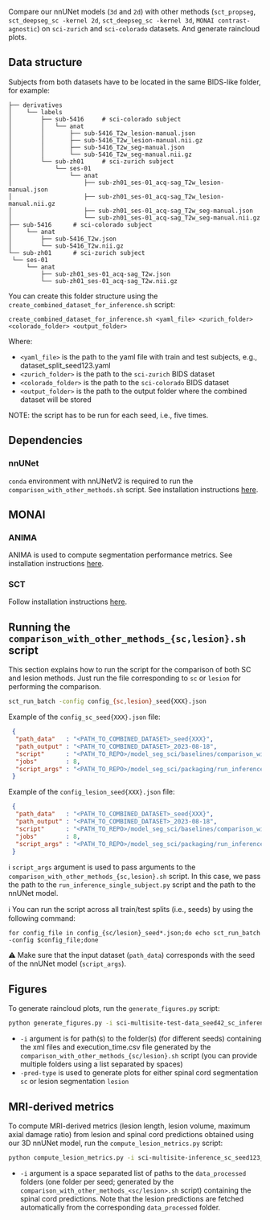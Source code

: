 
Compare our nnUNet models (`3d` and `2d`) with other methods (`sct_propseg`, `sct_deepseg_sc -kernel 2d`, 
`sct_deepseg_sc -kernel 3d`, `MONAI contrast-agnostic`) on `sci-zurich` and `sci-colorado` datasets. And 
generate raincloud plots.

## Data structure

Subjects from both datasets have to be located in the same BIDS-like folder, for example:

```
├── derivatives
│	 └── labels
│	     ├── sub-5416     # sci-colorado subject
│	     │	 └── anat
│	     │	     ├── sub-5416_T2w_lesion-manual.json
│	     │	     ├── sub-5416_T2w_lesion-manual.nii.gz
│	     │	     ├── sub-5416_T2w_seg-manual.json
│	     │	     └── sub-5416_T2w_seg-manual.nii.gz
│	     └── sub-zh01     # sci-zurich subject
│	         └── ses-01
│	             └── anat
│	                 ├── sub-zh01_ses-01_acq-sag_T2w_lesion-manual.json
│	                 ├── sub-zh01_ses-01_acq-sag_T2w_lesion-manual.nii.gz
│	                 ├── sub-zh01_ses-01_acq-sag_T2w_seg-manual.json
│	                 └── sub-zh01_ses-01_acq-sag_T2w_seg-manual.nii.gz
├── sub-5416      # sci-colorado subject
│	 └── anat
│	     ├── sub-5416_T2w.json
│	     └── sub-5416_T2w.nii.gz
└── sub-zh01      # sci-zurich subject
 └── ses-01
     └── anat
         ├── sub-zh01_ses-01_acq-sag_T2w.json
         └── sub-zh01_ses-01_acq-sag_T2w.nii.gz
```

You can create this folder structure using the `create_combined_dataset_for_inference.sh` script:

```
create_combined_dataset_for_inference.sh <yaml_file> <zurich_folder> <colorado_folder> <output_folder>
```

Where:
- `<yaml_file>` is the path to the yaml file with train and test subjects, e.g., dataset_split_seed123.yaml
- `<zurich_folder>` is the path to the `sci-zurich` BIDS dataset
- `<colorado_folder>` is the path to the `sci-colorado` BIDS dataset
- `<output_folder>` is the path to the output folder where the combined dataset will be stored

NOTE: the script has to be run for each seed, i.e., five times.

## Dependencies

### nnUNet

`conda` environment with nnUNetV2 is required to run the `comparison_with_other_methods.sh` script. See installation instructions [here](https://github.com/ivadomed/utilities/blob/main/quick_start_guides/nnU-Net_quick_start_guide.md#installation).

## MONAI

### ANIMA

ANIMA is used to compute segmentation performance metrics. See installation instructions [here](https://github.com/ivadomed/utilities/blob/main/quick_start_guides/ANIMA_quick_start_guide.md).

### SCT

Follow installation instructions [here](https://github.com/spinalcordtoolbox/spinalcordtoolbox#installation).

## Running the `comparison_with_other_methods_{sc,lesion}.sh` script

This section explains how to run the script for the comparison of both SC and lesion methods.
Just run the file corresponding to `sc` or `lesion` for performing the comparison.

```bash
sct_run_batch -config config_{sc,lesion}_seed{XXX}.json
```

Example of the `config_sc_seed{XXX}.json` file:

```json
 {
  "path_data"   : "<PATH_TO_COMBINED_DATASET>_seed{XXX}",
  "path_output" : "<PATH_TO_COMBINED_DATASET>_2023-08-18",
  "script"      : "<PATH_TO_REPO>/model_seg_sci/baselines/comparison_with_other_methods_{sc/lesion}.sh",
  "jobs"        : 8, 
  "script_args" : "<PATH_TO_REPO>/model_seg_sci/packaging/run_inference_single_subject.py <PATH_TO_MODEL>/sci-multisite-model_seed{XXX} <PATH_TO_CONTRAST-AGNOSTIC_REPO>/monai/run_inference_single_image.py <PATH_TO_CONTRAST-AGNOSTIC_MODEL>"
 }
```

Example of the `config_lesion_seed{XXX}.json` file:

```json
 {
  "path_data"   : "<PATH_TO_COMBINED_DATASET>_seed{XXX}",
  "path_output" : "<PATH_TO_COMBINED_DATASET>_2023-08-18",
  "script"      : "<PATH_TO_REPO>/model_seg_sci/baselines/comparison_with_other_methods_{sc/lesion}.sh",
  "jobs"        : 8,
  "script_args" : "<PATH_TO_REPO>/model_seg_sci/packaging/run_inference_single_subject.py <PATH_TO_MODEL>/sci-multisite-model_seed{XXX}"
 }
```

ℹ️ `script_args` argument is used to pass arguments to the `comparison_with_other_methods_{sc,lesion}.sh` script. 
In this case, we pass the path to the `run_inference_single_subject.py` script and the path to the nnUNet model.

ℹ️ You can run the script across all train/test splits (i.e., seeds) by using the following command:

```commandline
for config_file in config_{sc/lesion}_seed*.json;do echo sct_run_batch -config $config_file;done
```

⚠️ Make sure that the input dataset (`path_data`) corresponds with the seed of the nnUNet model (`script_args`).

## Figures

To generate raincloud plots, run the `generate_figures.py` script:

```bash
python generate_figures.py -i sci-multisite-test-data_seed42_sc_inference_2023-09-11/results sci-multisite-test-data_seed123_sc_inference_2023-09-11/results ... -pred-type <sc/lesion>
```

- `-i` argument is for path(s) to the folder(s) (for different seeds) containing the xml files and execution_time.csv file generated by the `comparison_with_other_methods_{sc/lesion}.sh` script (you can provide multiple folders using a list separated by spaces)
- `-pred-type` is used to generate plots for either spinal cord segmentation `sc` or lesion segmentation `lesion`

## MRI-derived metrics

To compute MRI-derived metrics (lesion length, lesion volume, maximum axial damage ratio) from lesion and spinal cord predictions 
obtained using our 3D nnUNet model, run the `compute_lesion_metrics.py` script:

```bash
python compute_lesion_metrics.py -i sci-multisite-inference_sc_seed123_2023-09-08/data_processed sci-multisite-inference_sc_seed42_2023-09-06/data_processed ...
```

- `-i` argument is a space separated list of paths to the `data_processed` folders (one folder per seed; generated by the `comparison_with_other_methods_<sc/lesion>.sh` script) containing the spinal cord predictions. 
Note that the lesion predictions are fetched automatically from the corresponding `data_processed` folder.
